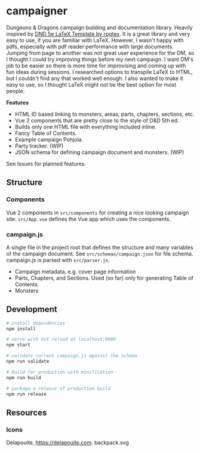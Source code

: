 # campaigner

Dungeons & Dragons campaign building and documentation library. Heavily inspired by [DND 5e LaTeX Template by rpgtex](https://github.com/rpgtex/DND-5e-LaTeX-Template). It is a great library and very easy to use, if you are familiar with LaTeX. However, I wasn't happy with pdfs, especially with pdf reader performance with large documents. Jumping from page to another was not great user experience for the DM, so I thought I could try improving things before my next campaign. I want DM's job to be easier so there is more time for improvising and coming up with fun ideas during sessions. I researched options to transpile LaTeX to HTML, but I couldn't find any that worked well enough. I also wanted to make it easy to use, so I thought LaTeX might not be the best option for most people.

**Features**

- HTML ID based linking to monsters, areas, parts, chapters, sections, etc.
- Vue 2 components that are pretty close to the style of D&D 5th ed.
- Builds only one HTML file with everything included inline.
- Fancy Table of Contents.
- Example campaign Pohjola.
- Party tracker. (WIP)
- JSON schema for defining campaign document and monsters. (WIP)

See Issues for planned features.

## Structure

### Components

Vue 2 components in `src/components` for creating a nice looking campaign site. `src/App.vue` defines the Vue app which uses the components.

### campaign.js

A single file in the project root that defines the structure and many variables of the campaign document. See `src/schemas/campaign.json` for file schema. campaign.js is parsed with `src/parser.js`.

- Campaign metadata, e.g. cover page information
- Parts, Chapters, and Sections. Used (so far) only for generating Table of Contents.
- Monsters

## Development

```bash
# install dependencies
npm install

# serve with hot reload at localhost:8080
npm start

# validate current campaign.js against the schema
npm run validate

# build for production with minification
npm run build

# package a release of production build
npm run release
```

## Resources

### Icons

Delapouite, https://delapouite.com: backpack.svg
